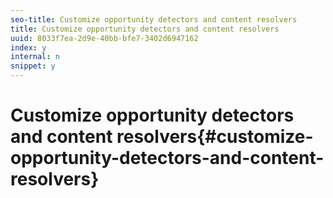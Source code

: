 ```yaml
---
seo-title: Customize opportunity detectors and content resolvers
title: Customize opportunity detectors and content resolvers
uuid: 8033f7ea-2d9e-40bb-bfe7-3402d6947162
index: y
internal: n
snippet: y
---
```


# Customize opportunity detectors and content resolvers{#customize-opportunity-detectors-and-content-resolvers}

